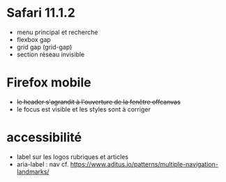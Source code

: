 # Safari 11.1.2
- menu principal et recherche
- flexbox gap
- grid gap (grid-gap)
- section réseau invisible

# Firefox mobile
- ~~le header s'agrandit à l'ouverture de la fenêtre offcanvas~~
- le focus est visible et les styles sont à corriger


# accessibilité
- label sur les logos rubriques et articles
- aria-label : nav cf. <https://www.aditus.io/patterns/multiple-navigation-landmarks/>
